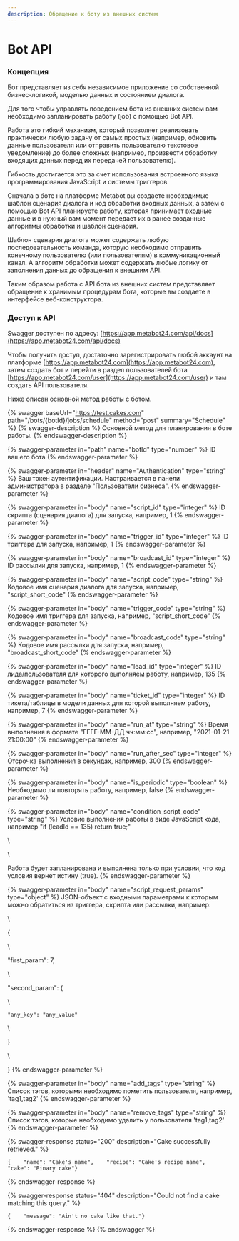 ```yaml
---
description: Обращение к боту из внешних систем
---
```


# Bot API

### Концепция

Бот представляет из себя независимое приложение со собственной бизнес-логикой, моделью данных и состоянием диалога.

Для того чтобы управлять поведением бота из внешних систем вам необходимо запланировать работу (job) с помощью Bot API.

Работа это гибкий механизм, который позволяет реализовать практически любую задачу от самых простых (например, обновить данные пользователя или отправить пользователю текстовое уведомление) до более сложных (например, произвести обработку входящих данных перед их передачей пользователю).

Гибкость достигается это за счет использования встроенного языка программирования JavaScript и системы триггеров.

Сначала в боте на платформе Metabot вы создаете необходимые шаблон сценария диалога и код обработки входных данных, а затем с помощью Bot API планируете работу, которая принимает входные данные и в нужный вам момент передает их в ранее созданные алгоритмы обработки и шаблон сценария.

Шаблон сценария диалога может содержать любую последовательность команда, которую необходимо отправить конечному пользователю (или пользователям) в коммуникационный канал. А алгоритм обработки может содержать любые логику от заполнения данных до обращения к внешним API.

Таким образом работа с API бота из внешних систем представляет обращение к хранимым процедурам бота, которые вы создаете в интерфейсе веб-конструктора.

### Доступ к API

Swagger доступен по адресу: [https://app.metabot24.com/api/docs](https://app.metabot24.com/api/docs)

Чтобы получить доступ, достаточно зарегистрировать любой аккаунт на платформе [https://app.metabot24.com](https://app.metabot24.com), затем создать бот и перейти в раздел пользователей бота [https://app.metabot24.com/user](https://app.metabot24.com/user) и там создать API пользователя.

Ниже описан основной метод работы с ботом.

{% swagger baseUrl="https://test.cakes.com" path="/bots/{botId}/jobs/schedule" method="post" summary="Schedule" %}
{% swagger-description %}
Основной метод для планирования в боте работы.
{% endswagger-description %}

{% swagger-parameter in="path" name="botId" type="number" %}
ID вашего бота
{% endswagger-parameter %}

{% swagger-parameter in="header" name="Authentication" type="string" %}
Ваш токен аутентификации. Настраивается в панели администратора в разделе "Пользователи бизнеса".
{% endswagger-parameter %}

{% swagger-parameter in="body" name="script_id" type="integer" %}
ID скрипта (сценария диалога) для запуска, например, 1
{% endswagger-parameter %}

{% swagger-parameter in="body" name="trigger_id" type="integer" %}
ID триггера для запуска, например, 1
{% endswagger-parameter %}

{% swagger-parameter in="body" name="broadcast_id" type="integer" %}
ID рассылки для запуска, например, 1
{% endswagger-parameter %}

{% swagger-parameter in="body" name="script_code" type="string" %}
Кодовое имя сценария диалога для запуска, например, "script_short_code"
{% endswagger-parameter %}

{% swagger-parameter in="body" name="trigger_code" type="string" %}
Кодовое имя триггера для запуска, например, "script_short_code"
{% endswagger-parameter %}

{% swagger-parameter in="body" name="broadcast_code" type="string" %}
Кодовое имя рассылки для запуска, например, "broadcast_short_code"
{% endswagger-parameter %}

{% swagger-parameter in="body" name="lead_id" type="integer" %}
ID лида/пользователя для которого выполняем работу, например, 135
{% endswagger-parameter %}

{% swagger-parameter in="body" name="ticket_id" type="integer" %}
ID тикета/таблицы в модели данных для которой выполняем работу, например, 7
{% endswagger-parameter %}

{% swagger-parameter in="body" name="run_at" type="string" %}
Время выполнения в формате "ГГГГ-ММ-ДД чч:мм:сс", например,  "2021-01-21 21:00:00"
{% endswagger-parameter %}

{% swagger-parameter in="body" name="run_after_sec" type="integer" %}
Отсрочка выполнения в секундах, например, 300
{% endswagger-parameter %}

{% swagger-parameter in="body" name="is_periodic" type="boolean" %}
Необходимо ли повторять работу, например, false
{% endswagger-parameter %}

{% swagger-parameter in="body" name="condition_script_code" type="string" %}
Условие выполнения работы в виде JavaScript кода, например "if (leadId == 135) return true;"

\




\


Работа будет запланирована и выполнена только при условии, что код условия вернет истину (true).
{% endswagger-parameter %}

{% swagger-parameter in="body" name="script_request_params" type="object" %}
JSON-объект с входными параметрами к которым можно обратиться из триггера, скрипта или рассылки, например:

\


{ 

\


  "first_param": 7,

\


  "second_param": {

\


    "any_key": "any_value"

\


  }

\


}
{% endswagger-parameter %}

{% swagger-parameter in="body" name="add_tags" type="string" %}
Список тэгов, которыми необходимо пометить пользователя, например, 'tag1,tag2'
{% endswagger-parameter %}

{% swagger-parameter in="body" name="remove_tags" type="string" %}
Cписок тэгов, которые необходимо удалить у пользователя 'tag1,tag2'
{% endswagger-parameter %}

{% swagger-response status="200" description="Cake successfully retrieved." %}
```
{    "name": "Cake's name",    "recipe": "Cake's recipe name",    "cake": "Binary cake"}
```
{% endswagger-response %}

{% swagger-response status="404" description="Could not find a cake matching this query." %}
```
{    "message": "Ain't no cake like that."}
```
{% endswagger-response %}
{% endswagger %}

